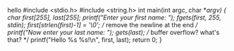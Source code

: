 hello
    #include <stdio.h>
    #include <string.h>
    int main(int argc, char **argv)
    {
        char first[255], last[255];
        printf("Enter your first name: ");
        fgets(first, 255, stdin);
        first[strlen(first)-1] = '\0'; /* remove the newline at the end */
        printf("Now enter your last name: ");
        gets(last); /* buffer overflow? what's that? */
        printf("Hello %s %s!\n", first, last);
        return 0;
    }
